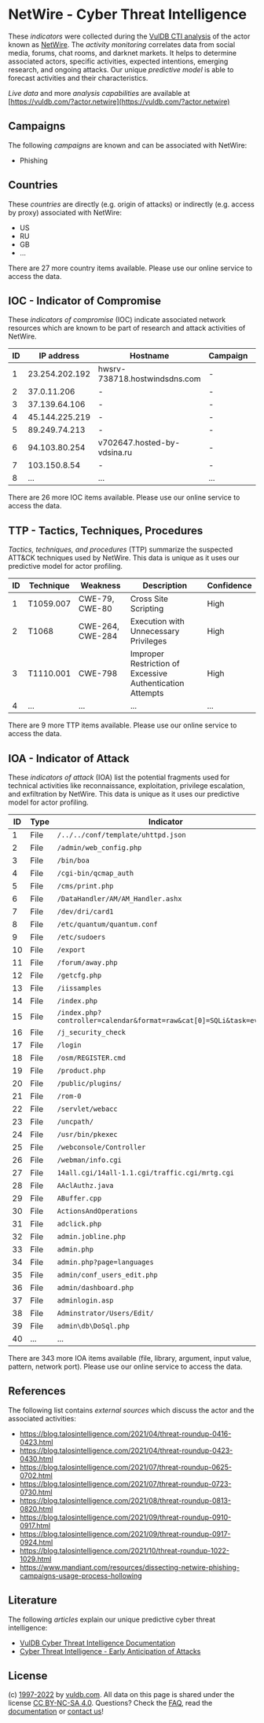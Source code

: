 # NetWire - Cyber Threat Intelligence

These _indicators_ were collected during the [VulDB CTI analysis](https://vuldb.com/?kb.cti) of the actor known as [NetWire](https://vuldb.com/?actor.netwire). The _activity monitoring_ correlates data from social media, forums, chat rooms, and darknet markets. It helps to determine associated actors, specific activities, expected intentions, emerging research, and ongoing attacks. Our unique _predictive model_ is able to forecast activities and their characteristics.

_Live data_ and more _analysis capabilities_ are available at [https://vuldb.com/?actor.netwire](https://vuldb.com/?actor.netwire)

## Campaigns

The following _campaigns_ are known and can be associated with NetWire:

* Phishing

## Countries

These _countries_ are directly (e.g. origin of attacks) or indirectly (e.g. access by proxy) associated with NetWire:

* US
* RU
* GB
* ...

There are 27 more country items available. Please use our online service to access the data.

## IOC - Indicator of Compromise

These _indicators of compromise_ (IOC) indicate associated network resources which are known to be part of research and attack activities of NetWire.

ID | IP address | Hostname | Campaign | Confidence
-- | ---------- | -------- | -------- | ----------
1 | 23.254.202.192 | hwsrv-738718.hostwindsdns.com | - | High
2 | 37.0.11.206 | - | - | High
3 | 37.139.64.106 | - | - | High
4 | 45.144.225.219 | - | - | High
5 | 89.249.74.213 | - | - | High
6 | 94.103.80.254 | v702647.hosted-by-vdsina.ru | - | High
7 | 103.150.8.54 | - | - | High
8 | ... | ... | ... | ...

There are 26 more IOC items available. Please use our online service to access the data.

## TTP - Tactics, Techniques, Procedures

_Tactics, techniques, and procedures_ (TTP) summarize the suspected ATT&CK techniques used by NetWire. This data is unique as it uses our predictive model for actor profiling.

ID | Technique | Weakness | Description | Confidence
-- | --------- | -------- | ----------- | ----------
1 | T1059.007 | CWE-79, CWE-80 | Cross Site Scripting | High
2 | T1068 | CWE-264, CWE-284 | Execution with Unnecessary Privileges | High
3 | T1110.001 | CWE-798 | Improper Restriction of Excessive Authentication Attempts | High
4 | ... | ... | ... | ...

There are 9 more TTP items available. Please use our online service to access the data.

## IOA - Indicator of Attack

These _indicators of attack_ (IOA) list the potential fragments used for technical activities like reconnaissance, exploitation, privilege escalation, and exfiltration by NetWire. This data is unique as it uses our predictive model for actor profiling.

ID | Type | Indicator | Confidence
-- | ---- | --------- | ----------
1 | File | `/../../conf/template/uhttpd.json` | High
2 | File | `/admin/web_config.php` | High
3 | File | `/bin/boa` | Medium
4 | File | `/cgi-bin/qcmap_auth` | High
5 | File | `/cms/print.php` | High
6 | File | `/DataHandler/AM/AM_Handler.ashx` | High
7 | File | `/dev/dri/card1` | High
8 | File | `/etc/quantum/quantum.conf` | High
9 | File | `/etc/sudoers` | Medium
10 | File | `/export` | Low
11 | File | `/forum/away.php` | High
12 | File | `/getcfg.php` | Medium
13 | File | `/iissamples` | Medium
14 | File | `/index.php` | Medium
15 | File | `/index.php?controller=calendar&format=raw&cat[0]=SQLi&task=events` | High
16 | File | `/j_security_check` | High
17 | File | `/login` | Low
18 | File | `/osm/REGISTER.cmd` | High
19 | File | `/product.php` | Medium
20 | File | `/public/plugins/` | High
21 | File | `/rom-0` | Low
22 | File | `/servlet/webacc` | High
23 | File | `/uncpath/` | Medium
24 | File | `/usr/bin/pkexec` | High
25 | File | `/webconsole/Controller` | High
26 | File | `/webman/info.cgi` | High
27 | File | `14all.cgi/14all-1.1.cgi/traffic.cgi/mrtg.cgi` | High
28 | File | `AAclAuthz.java` | High
29 | File | `ABuffer.cpp` | Medium
30 | File | `ActionsAndOperations` | High
31 | File | `adclick.php` | Medium
32 | File | `admin.jobline.php` | High
33 | File | `admin.php` | Medium
34 | File | `admin.php?page=languages` | High
35 | File | `admin/conf_users_edit.php` | High
36 | File | `admin/dashboard.php` | High
37 | File | `adminlogin.asp` | High
38 | File | `Adminstrator/Users/Edit/` | High
39 | File | `admin\db\DoSql.php` | High
40 | ... | ... | ...

There are 343 more IOA items available (file, library, argument, input value, pattern, network port). Please use our online service to access the data.

## References

The following list contains _external sources_ which discuss the actor and the associated activities:

* https://blog.talosintelligence.com/2021/04/threat-roundup-0416-0423.html
* https://blog.talosintelligence.com/2021/04/threat-roundup-0423-0430.html
* https://blog.talosintelligence.com/2021/07/threat-roundup-0625-0702.html
* https://blog.talosintelligence.com/2021/07/threat-roundup-0723-0730.html
* https://blog.talosintelligence.com/2021/08/threat-roundup-0813-0820.html
* https://blog.talosintelligence.com/2021/09/threat-roundup-0910-0917.html
* https://blog.talosintelligence.com/2021/09/threat-roundup-0917-0924.html
* https://blog.talosintelligence.com/2021/10/threat-roundup-1022-1029.html
* https://www.mandiant.com/resources/dissecting-netwire-phishing-campaigns-usage-process-hollowing

## Literature

The following _articles_ explain our unique predictive cyber threat intelligence:

* [VulDB Cyber Threat Intelligence Documentation](https://vuldb.com/?kb.cti)
* [Cyber Threat Intelligence - Early Anticipation of Attacks](https://www.scip.ch/en/?labs.20201022)

## License

(c) [1997-2022](https://vuldb.com/?kb.changelog) by [vuldb.com](https://vuldb.com/?kb.about). All data on this page is shared under the license [CC BY-NC-SA 4.0](https://creativecommons.org/licenses/by-nc-sa/4.0/). Questions? Check the [FAQ](https://vuldb.com/?kb.faq), read the [documentation](https://vuldb.com/?kb) or [contact us](https://vuldb.com/?contact)!
